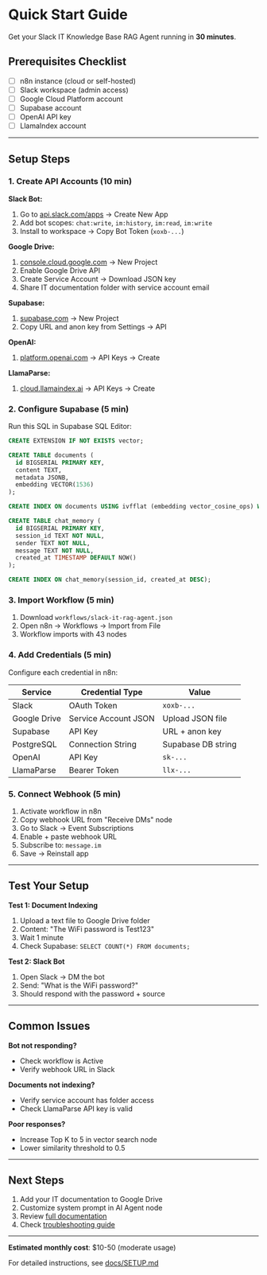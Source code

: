 # Quick Start Guide

Get your Slack IT Knowledge Base RAG Agent running in **30 minutes**.

## Prerequisites Checklist

- [ ] n8n instance (cloud or self-hosted)
- [ ] Slack workspace (admin access)
- [ ] Google Cloud Platform account
- [ ] Supabase account
- [ ] OpenAI API key
- [ ] LlamaIndex account

---

## Setup Steps

### 1. Create API Accounts (10 min)

**Slack Bot:**
1. Go to [api.slack.com/apps](https://api.slack.com/apps) → Create New App
2. Add bot scopes: `chat:write`, `im:history`, `im:read`, `im:write`
3. Install to workspace → Copy Bot Token (`xoxb-...`)

**Google Drive:**
1. [console.cloud.google.com](https://console.cloud.google.com) → New Project
2. Enable Google Drive API
3. Create Service Account → Download JSON key
4. Share IT documentation folder with service account email

**Supabase:**
1. [supabase.com](https://supabase.com) → New Project
2. Copy URL and anon key from Settings → API

**OpenAI:**
1. [platform.openai.com](https://platform.openai.com) → API Keys → Create

**LlamaParse:**
1. [cloud.llamaindex.ai](https://cloud.llamaindex.ai) → API Keys → Create

### 2. Configure Supabase (5 min)

Run this SQL in Supabase SQL Editor:

```sql
CREATE EXTENSION IF NOT EXISTS vector;

CREATE TABLE documents (
  id BIGSERIAL PRIMARY KEY,
  content TEXT,
  metadata JSONB,
  embedding VECTOR(1536)
);

CREATE INDEX ON documents USING ivfflat (embedding vector_cosine_ops) WITH (lists = 100);

CREATE TABLE chat_memory (
  id BIGSERIAL PRIMARY KEY,
  session_id TEXT NOT NULL,
  sender TEXT NOT NULL,
  message TEXT NOT NULL,
  created_at TIMESTAMP DEFAULT NOW()
);

CREATE INDEX ON chat_memory(session_id, created_at DESC);
```

### 3. Import Workflow (5 min)

1. Download `workflows/slack-it-rag-agent.json`
2. Open n8n → Workflows → Import from File
3. Workflow imports with 43 nodes

### 4. Add Credentials (5 min)

Configure each credential in n8n:

| Service | Credential Type | Value |
|---------|----------------|-------|
| Slack | OAuth Token | `xoxb-...` |
| Google Drive | Service Account JSON | Upload JSON file |
| Supabase | API Key | URL + anon key |
| PostgreSQL | Connection String | Supabase DB string |
| OpenAI | API Key | `sk-...` |
| LlamaParse | Bearer Token | `llx-...` |

### 5. Connect Webhook (5 min)

1. Activate workflow in n8n
2. Copy webhook URL from "Receive DMs" node
3. Go to Slack → Event Subscriptions
4. Enable + paste webhook URL
5. Subscribe to: `message.im`
6. Save → Reinstall app

---

## Test Your Setup

**Test 1: Document Indexing**
1. Upload a text file to Google Drive folder
2. Content: "The WiFi password is Test123"
3. Wait 1 minute
4. Check Supabase: `SELECT COUNT(*) FROM documents;`

**Test 2: Slack Bot**
1. Open Slack → DM the bot
2. Send: "What is the WiFi password?"
3. Should respond with the password + source

---

## Common Issues

**Bot not responding?**
- Check workflow is Active
- Verify webhook URL in Slack

**Documents not indexing?**
- Verify service account has folder access
- Check LlamaParse API key is valid

**Poor responses?**
- Increase Top K to 5 in vector search node
- Lower similarity threshold to 0.5

---

## Next Steps

1. Add your IT documentation to Google Drive
2. Customize system prompt in AI Agent node
3. Review [full documentation](README.md)
4. Check [troubleshooting guide](docs/TROUBLESHOOTING.md)

---

**Estimated monthly cost**: $10-50 (moderate usage)

For detailed instructions, see [docs/SETUP.md](docs/SETUP.md)
